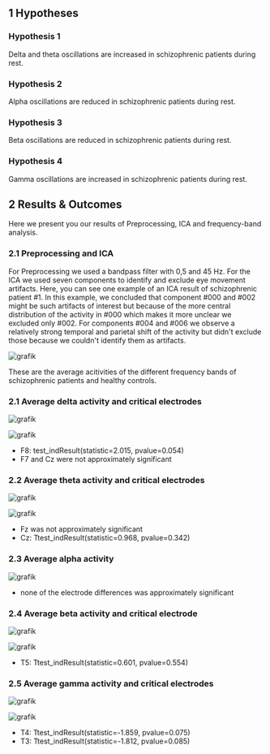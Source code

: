 ## 1 Hypotheses

### Hypothesis 1
   Delta and theta oscillations are increased in schizophrenic patients during rest.
### Hypothesis 2
   Alpha oscillations are reduced in schizophrenic patients during rest.
### Hypothesis 3
   Beta oscillations are reduced in schizophrenic patients during rest.
### Hypothesis 4
   Gamma oscillations are increased in schizophrenic patients during rest.

## 2 Results & Outcomes

Here we present you our results of Preprocessing, ICA and frequency-band analysis.

### 2.1 Preprocessing and ICA

For Preprocessing we used a bandpass filter with 0,5 and 45 Hz.
For the ICA we used seven components to identify and exclude eye movement artifacts.
Here, you can see one example of an ICA result of schizophrenic patient #1.
In this example, we concluded that component #000 and #002 might be such artifacts of interest but because of the more central distribution of the activity in #000 which makes it more unclear we excluded only #002. For components #004 and #006 we observe a relatively strong temporal and parietal shift of the activity but didn't exclude those because we couldn't identify them as artifacts.

![grafik](https://user-images.githubusercontent.com/83219542/128736569-e46067eb-2710-4e97-b840-f2ff2681f567.png)

These are the average acitivities of the different frequency bands of schizophrenic patients and healthy controls.

### 2.1 Average delta activity and critical electrodes

![grafik](https://user-images.githubusercontent.com/83219542/128730869-f80b7611-752b-4359-aeab-5d8ecc4d5a7e.png)

![grafik](https://user-images.githubusercontent.com/83219542/128731576-b18a074d-7abd-47fd-ac2e-e306a52af4ba.png)
   - F8: test_indResult(statistic=2.015, pvalue=0.054)
   - F7 and Cz were not approximately significant

### 2.2 Average theta activity and critical electrodes

![grafik](https://user-images.githubusercontent.com/83219542/128731826-4901ba0f-aa02-430b-9552-131e51ec6ce7.png)

![grafik](https://user-images.githubusercontent.com/83219542/128731876-3009968f-7d1a-445b-9a42-6ed28317705b.png)
   - Fz was not approximately significant
   - Cz: Ttest_indResult(statistic=0.968, pvalue=0.342)

### 2.3 Average alpha activity

![grafik](https://user-images.githubusercontent.com/83219542/128732054-8d7a5181-eadf-4505-b485-37c377930fd4.png)
   - none of the electrode differences was approximately significant

### 2.4 Average beta activity and critical electrode

![grafik](https://user-images.githubusercontent.com/83219542/128732252-61fd9537-a678-4f46-8144-53805e8f983b.png)

![grafik](https://user-images.githubusercontent.com/83219542/128732305-8f24b93b-e6ea-4183-91a4-2e0613e911ad.png)
   - T5: Ttest_indResult(statistic=0.601, pvalue=0.554)

### 2.5 Average gamma activity and critical electrodes

![grafik](https://user-images.githubusercontent.com/83219542/128732639-3e6aaada-a5bf-401e-aa78-5e8ae1f7971c.png)

![grafik](https://user-images.githubusercontent.com/83219542/128732707-e913c178-3fd3-4fbc-b48c-d55c2820fe73.png)
   - T4: Ttest_indResult(statistic=-1.859, pvalue=0.075)
   - T3: Ttest_indResult(statistic=-1.812, pvalue=0.085)
